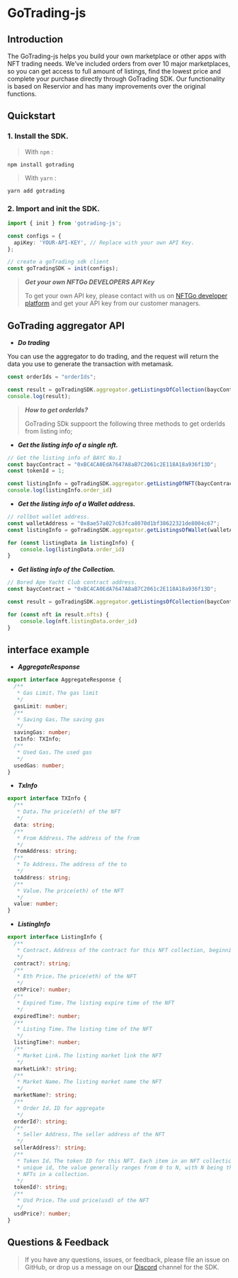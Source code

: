 # GoTrading-js


## Introduction

<!-- Introduction -->

The GoTrading-js helps you build your own marketplace or other apps with NFT trading needs. We’ve included orders from over 10 major marketplaces, so you can get access to full amount of listings, find the lowest price and complete your purchase directly through GoTrading SDK. Our functionality is based on Reservior and has many improvements over the original functions.


## Quickstart
### 1. Install the SDK.

> With `npm` :
```shell
npm install gotrading
```

> With `yarn` :
```shell
yarn add gotrading
```

### 2. Import and init the SDK.

```ts
import { init } from 'gotrading-js';

const configs = {
  apiKey: 'YOUR-API-KEY', // Replace with your own API Key.
};

// create a goTrading sdk client
const goTradingSDK = init(configs);
```
> ***Get your own NFTGo DEVELOPERS API Key***
>
> To get your own API key, please contact with us on [NFTGo developer platform](https://developer.nftgo.io/)  and get your API key from our customer managers.
## GoTrading aggregator API

- ***Do trading***

You can use the aggregator to do trading, and the request will return the data you use to generate the transaction with metamask.
```ts
const orderIds = "orderIds";

const result = goTradingSDK.aggregator.getListingsOfCollection(baycContract);
console.log(result);
```

> ***How to get orderIds?***
>
> GoTrading SDk suppoort the following three methods to get orderIds from listing info;


  - ***Get the listing info of a single nft.***

```ts
// Get the listing info of BAYC No.1
const baycContract = "0xBC4CA0EdA7647A8aB7C2061c2E118A18a936f13D";
const tokenId = 1;

const listingInfo = goTradingSDK.aggregator.getListingOfNFT(baycContract, tokenId)
console.log(listingInfo.order_id)
```

  - ***Get the listing info of a Wallet address.***
```ts
// rollbot wallet address.
const walletAddress = "0x8ae57a027c63fca8070d1bf38622321de8004c67";
const listingInfo = goTradingSDK.aggregator.getListingsOfWallet(walletAddress);

for (const listingData in listingInfo) {
    console.log(listingData.order_id)
}
```

  - ***Get listing info of the Collection.***
```ts
// Bored Ape Yacht Club contract address.
const baycContract = "0xBC4CA0EdA7647A8aB7C2061c2E118A18a936f13D";

const result = goTradingSDK.aggregator.getListingsOfCollection(baycContract);

for (const nft in result.nfts) {
    console.log(nft.listingData.order_id)
}
```


## interface example
  - ***AggregateResponse***
```ts
export interface AggregateResponse {
  /**
   * Gas Limit，The gas limit
   */
  gasLimit: number;
  /**
   * Saving Gas，The saving gas
   */
  savingGas: number;
  txInfo: TXInfo;
  /**
   * Used Gas，The used gas
   */
  usedGas: number;
}
```
  - ***TxInfo***
```ts
export interface TXInfo {
  /**
   * Data，The price(eth) of the NFT
   */
  data: string;
  /**
   * From Address，The address of the from
   */
  fromAddress: string;
  /**
   * To Address，The address of the to
   */
  toAddress: string;
  /**
   * Value，The price(eth) of the NFT
   */
  value: number;
}
```

  - ***ListingInfo***
```ts
export interface ListingInfo {
  /**
   * Contract，Address of the contract for this NFT collection, beginning with 0x
   */
  contract?: string;
  /**
   * Eth Price，The price(eth) of the NFT
   */
  ethPrice?: number;
  /**
   * Expired Time，The listing expire time of the NFT
   */
  expiredTime?: number;
  /**
   * Listing Time，The listing time of the NFT
   */
  listingTime?: number;
  /**
   * Market Link，The listing market link the NFT
   */
  marketLink?: string;
  /**
   * Market Name，The listing market name the NFT
   */
  marketName?: string;
  /**
   * Order Id，ID for aggregate
   */
  orderId?: string;
  /**
   * Seller Address，The seller address of the NFT
   */
  sellerAddress?: string;
  /**
   * Token Id，The token ID for this NFT. Each item in an NFT collection will be assigned a
   * unique id, the value generally ranges from 0 to N, with N being the total number of
   * NFTs in a collection.
   */
  tokenId?: string;
  /**
   * Usd Price，The usd price(usd) of the NFT
   */
  usdPrice?: number;
}
```

## Questions & Feedback

> If you have any questions, issues, or feedback, please file an issue on GitHub, or drop us a message on our [Discord](https://discord.gg/wtbFBuhh) channel for the SDK.
